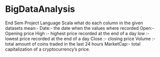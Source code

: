 # BigDataAnalysis
End Sem Project
Language Scala
what do each column in the given datasets mean:-
Date:- the date when the values where recorded
Open:- Opening price
High :- highest price recorded at the end of a day
low :- lowest price recorded at the end of a day
Close :- closing price
Volume :- total amount of coins traded in the last 24 hours
MarketCap:- total capitalization of a cryptocurrency’s price.
